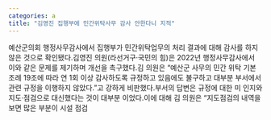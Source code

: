 ```yaml
---
categories: a
title: "김영진 집행부에 민간위탁사무 감사 안한다니 지적"
---
```

예산군의회 행정사무감사에서 집행부가 민간위탁업무의 처리 결과에 대해 감사를 하지 않은 것으로 확인됐다.김영진 의원(라선거구·국민의 힘)은 2022년 행정사무감사에서 이와 같은 문제를 제기하며 개선을 촉구했다.김 의원은 “예산군 사무의 민간 위탁 기본조례 19조에 따라 연 1회 이상 감사하도록 규정하고 있음에도 불구하고 대부분 부서에서 관련 규정을 이행하지 않았다.”고 강하게 비판했다.부서의 답변은 규정에 대한 미 인지와 지도·점검으로 대신했다는 것이 대부분 이었다.이에 대해 김 의원은 “지도점검의 내역을 보면 많은 부분이 시설 점검